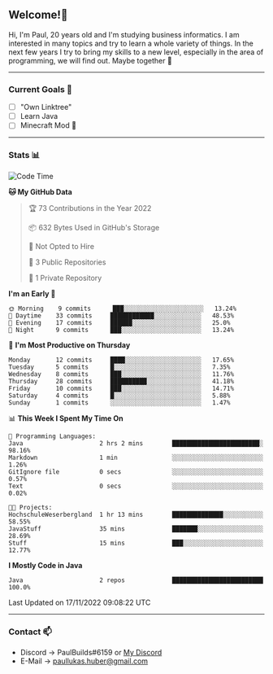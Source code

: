 ## Welcome!👋

Hi, I'm Paul, 20 years old and I'm studying business informatics. I am interested in many topics and try to learn a whole variety of things. In the next few years I try to bring my skills to a new level, especially in the area of programming, we will find out.
Maybe together 🤙

---
### Current Goals 🥅

- [ ] "Own Linktree"
- [ ] Learn Java
- [ ] Minecraft Mod 👀

---
### Stats 📊

<!--START_SECTION:waka-->
![Code Time](http://img.shields.io/badge/Code%20Time-42%20hrs%2048%20mins-blue)

**🐱 My GitHub Data** 

> 🏆 73 Contributions in the Year 2022
 > 
> 📦 632 Bytes Used in GitHub's Storage 
 > 
> 🚫 Not Opted to Hire
 > 
> 📜 3 Public Repositories 
 > 
> 🔑 1 Private Repository 
 > 
**I'm an Early 🐤** 

```text
🌞 Morning    9 commits      ███░░░░░░░░░░░░░░░░░░░░░░   13.24% 
🌆 Daytime    33 commits     ████████████░░░░░░░░░░░░░   48.53% 
🌃 Evening    17 commits     ██████░░░░░░░░░░░░░░░░░░░   25.0% 
🌙 Night      9 commits      ███░░░░░░░░░░░░░░░░░░░░░░   13.24%

```
📅 **I'm Most Productive on Thursday** 

```text
Monday       12 commits     ████░░░░░░░░░░░░░░░░░░░░░   17.65% 
Tuesday      5 commits      █░░░░░░░░░░░░░░░░░░░░░░░░   7.35% 
Wednesday    8 commits      ███░░░░░░░░░░░░░░░░░░░░░░   11.76% 
Thursday     28 commits     ██████████░░░░░░░░░░░░░░░   41.18% 
Friday       10 commits     ███░░░░░░░░░░░░░░░░░░░░░░   14.71% 
Saturday     4 commits      █░░░░░░░░░░░░░░░░░░░░░░░░   5.88% 
Sunday       1 commits      ░░░░░░░░░░░░░░░░░░░░░░░░░   1.47%

```


📊 **This Week I Spent My Time On** 

```text
💬 Programming Languages: 
Java                     2 hrs 2 mins        ████████████████████████░   98.16% 
Markdown                 1 min               ░░░░░░░░░░░░░░░░░░░░░░░░░   1.26% 
GitIgnore file           0 secs              ░░░░░░░░░░░░░░░░░░░░░░░░░   0.57% 
Text                     0 secs              ░░░░░░░░░░░░░░░░░░░░░░░░░   0.02%

🐱‍💻 Projects: 
HochschuleWeserbergland  1 hr 13 mins        ██████████████░░░░░░░░░░░   58.55% 
JavaStuff                35 mins             ███████░░░░░░░░░░░░░░░░░░   28.69% 
Stuff                    15 mins             ███░░░░░░░░░░░░░░░░░░░░░░   12.77%

```

**I Mostly Code in Java** 

```text
Java                     2 repos             █████████████████████████   100.0%

```



 Last Updated on 17/11/2022 09:08:22 UTC
<!--END_SECTION:waka-->

---
### Contact 📫

* Discord -> PaulBuilds#6159 or [My Discord](https://discord.gg/7kq6UnB)
* E-Mail -> paullukas.huber@gmail.com
